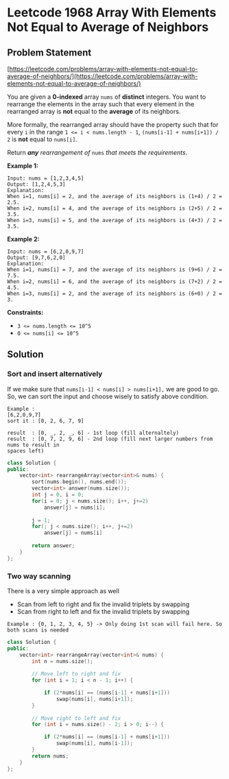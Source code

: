 # Leetcode 1968 Array With Elements Not Equal to Average of Neighbors

## Problem Statement

[https://leetcode.com/problems/array-with-elements-not-equal-to-average-of-neighbors/](https://leetcode.com/problems/array-with-elements-not-equal-to-average-of-neighbors/)

You are given a **0-indexed** array `nums` of **distinct** integers. You want to rearrange the elements in the array such that every element in the rearranged array is **not** equal to the **average** of its neighbors.

More formally, the rearranged array should have the property such that for every `i` in the range `1 <= i < nums.length - 1`, `(nums[i-1] + nums[i+1]) / 2` is **not** equal to `nums[i]`.

Return _**any** rearrangement of_ `nums` _that meets the requirements_.

**Example 1:**

```text
Input: nums = [1,2,3,4,5]
Output: [1,2,4,5,3]
Explanation:
When i=1, nums[i] = 2, and the average of its neighbors is (1+4) / 2 = 2.5.
When i=2, nums[i] = 4, and the average of its neighbors is (2+5) / 2 = 3.5.
When i=3, nums[i] = 5, and the average of its neighbors is (4+3) / 2 = 3.5.
```

**Example 2:**

```text
Input: nums = [6,2,0,9,7]
Output: [9,7,6,2,0]
Explanation:
When i=1, nums[i] = 7, and the average of its neighbors is (9+6) / 2 = 7.5.
When i=2, nums[i] = 6, and the average of its neighbors is (7+2) / 2 = 4.5.
When i=3, nums[i] = 2, and the average of its neighbors is (6+0) / 2 = 3.
```

**Constraints:**

* `3 <= nums.length <= 10^5`
* `0 <= nums[i] <= 10^5`

## Solution

### Sort and insert alternatively

If we make sure that `nums[i-1] < nums[i] > nums[i+1],` we are good to go. So, we can sort the input and choose wisely to satisfy above condition.

```text
Example : 
[6,2,0,9,7]
sort it : [0, 2, 6, 7, 9]
    
result  : [0, _, 2, _, 6] - 1st loop (fill alternaltely)
result  : [0, 7, 2, 9, 6] - 2nd loop (fill next larger numbers from nums to result in 
spaces left)
```

```cpp
class Solution {
public:
    vector<int> rearrangeArray(vector<int>& nums) {
        sort(nums.begin(), nums.end());
        vector<int> answer(nums.size());
        int j = 0, i = 0;
        for(i = 0; j < nums.size(); i++, j+=2)
            answer[j] = nums[i];
        
        j = 1;
        for(; j < nums.size(); i++, j+=2)
            answer[j] = nums[i]
            
        return answer;
    }
};
```

### Two way scanning

There is a very simple approach as well

* Scan from left to right and fix the invalid triplets by swapping
* Scan from right to left and fix the invalid triplets by swapping

```text
Example : {0, 1, 2, 3, 4, 5} -> Only doing 1st scan will fail here. So both scans is needed
```

```cpp
class Solution {
public:
    vector<int> rearrangeArray(vector<int>& nums) {
        int n = nums.size();
        
        // Move left to right and fix
        for (int i = 1; i < n - 1; i++) {

            if (2*nums[i] == (nums[i-1] + nums[i+1]))
                swap(nums[i], nums[i+1]);
        }
        
        // Move right to left and fix
        for (int i = nums.size() - 2; i > 0; i--) {

            if (2*nums[i] == (nums[i-1] + nums[i+1]))
                swap(nums[i], nums[i-1]);
        }
        return nums;   
    }
};
```

